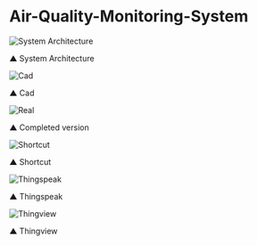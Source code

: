# Air-Quality-Monitoring-System

![System Architecture](https://github.com/SinSangHyun/Air-Quality-Monitoring-System/blob/main/System_Architecture.png)

▲ System Architecture


![Cad](https://github.com/SinSangHyun/Air-Quality-Monitoring-System/blob/main/Pictures/Cad_image.png)

▲ Cad


![Real](https://github.com/SinSangHyun/Air-Quality-Monitoring-System/blob/main/Pictures/Real_image.jpg)

▲ Completed version


![Shortcut](https://github.com/SinSangHyun/Air-Quality-Monitoring-System/blob/main/Pictures/Shortcut.jpg)

▲ Shortcut


![Thingspeak](https://github.com/SinSangHyun/Air-Quality-Monitoring-System/blob/main/Pictures/Thingspeak_Field_Setting.png)

▲ Thingspeak


![Thingview](https://github.com/SinSangHyun/Air-Quality-Monitoring-System/blob/main/Pictures/Thingview.jpg)

▲ Thingview
